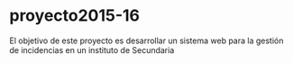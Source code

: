 # proyecto2015-16

El objetivo de este proyecto es desarrollar un sistema web para la gestión de incidencias en un instituto de Secundaria

